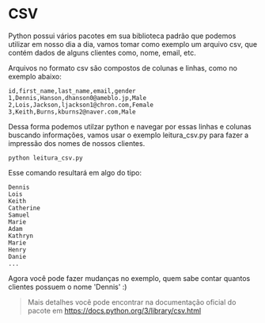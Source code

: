 CSV
====

Python possui vários pacotes em sua biblioteca padrão que podemos utilizar em nosso dia a dia, vamos tomar como exemplo um arquivo csv, que contém dados de alguns clientes como, nome, email, etc.

Arquivos no formato csv são compostos de colunas e linhas, como no exemplo abaixo:
	
	id,first_name,last_name,email,gender
	1,Dennis,Hanson,dhanson0@ameblo.jp,Male
	2,Lois,Jackson,ljackson1@chron.com,Female
	3,Keith,Burns,kburns2@naver.com,Male

Dessa forma podemos utilzar python e navegar por essas linhas e colunas buscando informações, vamos usar o exemplo leitura_csv.py para fazer a impressão dos nomes de nossos clientes.
	
	python leitura_csv.py

Esse comando resultará em algo do tipo:

	Dennis
	Lois
	Keith
	Catherine
	Samuel
	Marie
	Adam
	Kathryn
	Marie
	Henry
	Danie
	...

Agora você pode fazer mudanças no exemplo, quem sabe contar quantos clientes possuem o nome 'Dennis' :)

>Mais detalhes você pode encontrar na documentação oficial do pacote em https://docs.python.org/3/library/csv.html